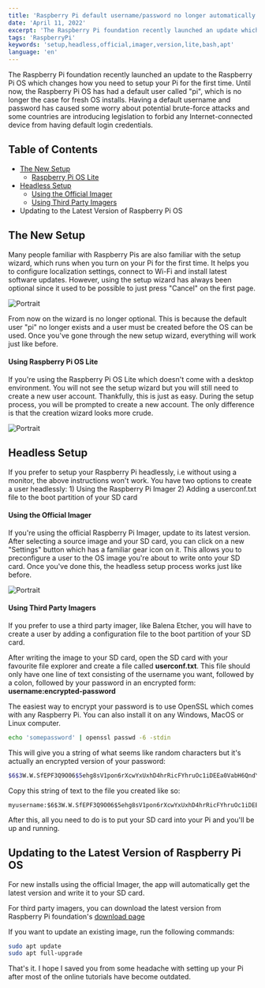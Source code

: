 ```yaml
---
title: 'Raspberry Pi default username/password no longer automatically work with the a fresh install of the latest OS. Here's how to set up your Pi with the latest OS'
date: 'April 11, 2022'
excerpt: 'The Raspberry Pi foundation recently launched an update which caused a lot of headache for me personally. The fix is actually really simple and I explain everything on this blogpost'
tags: 'RaspberryPi'
keywords: 'setup,headless,official,imager,version,lite,bash,apt'
language: 'en'
---
```


The Raspberry Pi foundation recently launched an update to the Raspberry Pi OS which changes how you need to setup your Pi for the first time. Until now, the Raspberry Pi OS has had a default user called "pi", which is no longer the case for fresh OS installs. Having a default username and password has caused some worry about potential brute-force attacks and some countries are introducing legislation to forbid any Internet-connected device from having default login credentials.

## Table of Contents

- [The New Setup](#the-new-setup)
  - [Raspberry Pi OS Lite](#using-raspberry-pi-os-lite)
- [Headless Setup](#headless-setup)
  - [Using the Official Imager](#using-the-official-imager)
  - [Using Third Party Imagers](#using-third-party-imagers)
- Updating to the Latest Version of Raspberry Pi OS

## The New Setup

Many people familiar with Raspberry Pis are also familiar with the setup wizard, which runs when you turn on your Pi for the first time. It helps you to configure localization settings, connect to Wi-Fi and install latest software updates. However, using the setup wizard has always been optional since it used to be possible to just press "Cancel" on the first page.

<picture>
  <source srcset="/images/posts/raspberry-pi-default-password-not-working-after-update/setup-wizard.webp" type="image/webp"  />
  <source srcset="/images/posts/raspberry-pi-default-password-not-working-after-update/setup-wizard.jpg" type="image/jpeg" />
  <img src="/images/posts/raspberry-pi-default-password-not-working-after-update/setup-wizard.jpg" alt="Portrait" style="max-width: calc(100vw - 4em)" loading="lazy"/>
</picture>

From now on the wizard is no longer optional. This is because the default user "pi" no longer exists and a user must be created before the OS can be used. Once you've gone through the new setup wizard, everything will work just like before.

#### Using Raspberry Pi OS Lite

If you're using the Raspberry Pi OS Lite which doesn't come with a desktop environment. You will not see the setup wizard but you will still need to create a new user account. Thankfully, this is just as easy. During the setup process, you will be prompted to create a new account. The only difference is that the creation wizard looks more crude.

<picture>
  <source srcset="/images/posts/raspberry-pi-default-password-not-working-after-update/lite-setup-400.webp" type="image/webp"  />
  <source srcset="/images/posts/raspberry-pi-default-password-not-working-after-update/lite-setup-400.jpg" type="image/jpeg" />
  <img src="/images/posts/raspberry-pi-default-password-not-working-after-update/lite-setup-400.jpg" alt="Portrait" style="max-width: calc(100vw - 4em)" loading="lazy"/>
</picture>

## Headless Setup

If you prefer to setup your Raspberry Pi headlessly, i.e without using a monitor, the above instructions won't work. You have two options to create a user headlessly: 1) Using the Raspberry Pi Imager 2) Adding a userconf.txt file to the boot partition of your SD card

#### Using the Official Imager

If you're using the official Raspberry Pi Imager, update to its latest version. After selecting a source image and your SD card, you can click on a new "Settings" button which has a familiar gear icon on it. This allows you to preconfigure a user to the OS image you're about to write onto your SD card. Once you've done this, the headless setup process works just like before.

<picture>
  <source srcset="/images/posts/raspberry-pi-default-password-not-working-after-update/new-imager-400.webp" type="image/webp"  />
  <source srcset="/images/posts/raspberry-pi-default-password-not-working-after-update/new-imager-400.jpg" type="image/jpeg" />
  <img src="/images/posts/raspberry-pi-default-password-not-working-after-update/new-imager-400.jpg" alt="Portrait" style="max-width: calc(100vw - 4em)" loading="lazy"/>
</picture>

#### Using Third Party Imagers

If you prefer to use a third party imager, like Balena Etcher, you will have to create a user by adding a configuration file to the boot partition of your SD card.

After writing the image to your SD card, open the SD card with your favourite file explorer and create a file called **userconf.txt**. This file should only have one line of text consisting of the username you want, followed by a colon, followed by your password in an encrypted form: **username:encrypted-password**

The easiest way to encrypt your password is to use OpenSSL which comes with any Raspberry Pi. You can also install it on any Windows, MacOS or Linux computer.

```bash
echo 'somepassword' | openssl passwd -6 -stdin
```

This will give you a string of what seems like random characters but it's actually an encrypted version of your password:

```bash
$6$3W.W.SfEPF3Q9O06$5ehg8sV1pon6rXcwYxUxhD4hrRicFYhruOc1iDEEa0VabH6QndYakRakZRXt.8c3KUyIutfaPCVMtbjyTlAsw1
```

Copy this string of text to the file you created like so:

```
myusername:$6$3W.W.SfEPF3Q9O06$5ehg8sV1pon6rXcwYxUxhD4hrRicFYhruOc1iDEEa0VabH6QndYakRakZRXt.8c3KUyIutfaPCVMtbjyTlAsw1
```

After this, all you need to do is to put your SD card into your Pi and you'll be up and running.

## Updating to the Latest Version of Raspberry Pi OS

For new installs using the official Imager, the app will automatically get the latest version and write it to your SD card.

For third party imagers, you can download the latest version from Raspberry Pi foundation's [download page](https://www.raspberrypi.com/software/)

If you want to update an existing image, run the following commands:

```bash
sudo apt update
sudo apt full-upgrade
```

That's it. I hope I saved you from some headache with setting up your Pi after most of the online tutorials have become outdated.
